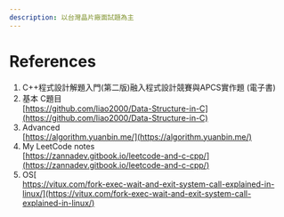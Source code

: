 ```yaml
---
description: 以台灣晶片廠面試題為主
---
```


# References

1. C++程式設計解題入門(第二版)融入程式設計競賽與APCS實作題 (電子書)
2. 基本 C題目\
   [https://github.com/liao2000/Data-Structure-in-C](https://github.com/liao2000/Data-Structure-in-C)
3. Advanced\
   [https://algorithm.yuanbin.me/](https://algorithm.yuanbin.me/)
4. My LeetCode notes[\
   ](https://zannadev.gitbook.io/leetcode-and-c-cpp/)[https://zannadev.gitbook.io/leetcode-and-c-cpp/](https://zannadev.gitbook.io/leetcode-and-c-cpp/)
5. OS[\
   https://vitux.com/fork-exec-wait-and-exit-system-call-explained-in-linux/](https://vitux.com/fork-exec-wait-and-exit-system-call-explained-in-linux/)
